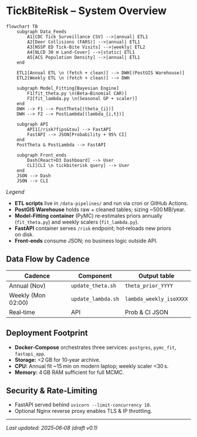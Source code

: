 # TickBiteRisk – System Overview

```mermaid
flowchart TB
    subgraph Data_Feeds
        A1[CDC Tick Surveillance CSV] -->|annual| ETL1
        A2[Deer Collisions (FARS)] -->|annual| ETL1
        A3[NSSP ED Tick‑Bite Visits] -->|weekly| ETL2
        A4[NLCD 30 m Land‑Cover] -->|static| ETL1
        A5[ACS Population Density] -->|annual| ETL1
    end

    ETL1[Annual ETL \n (fetch + clean)] --> DWH[(PostGIS Warehouse)]
    ETL2[Weekly ETL \n (fetch + clean)] --> DWH

    subgraph Model_Fitting[Bayesian Engine]
        F1[fit_theta.py \n(Beta–Binomial CAR)]
        F2[fit_lambda.py \n(Seasonal GP + scaler)]
    end
    DWH --> F1 --> PostTheta[(theta_{i})]
    DWH --> F2 --> PostLambda[(lambda_{i,t})]

    subgraph API
        API1[/risk?fips&tau] --> FastAPI
        FastAPI --> JSON[Probability + 95% CI]
    end
    PostTheta & PostLambda --> FastAPI

    subgraph Front_ends
        Dash[React+D3 Dashboard] --> User
        CLI[CLI \n tickbiterisk query] --> User
    end
    JSON --> Dash
    JSON --> CLI
```

*Legend*

* **ETL scripts** live in `/data-pipelines/` and run via cron or GitHub Actions.
* **PostGIS Warehouse** holds raw + cleaned tables; sizing \~500 MB/year.
* **Model‑Fitting container** (PyMC) re‑estimates priors annually (`fit_theta.py`) and weekly scalers (`fit_lambda.py`).
* **FastAPI** container serves `/risk` endpoint; hot‑reloads new priors on disk.
* **Front‑ends** consume JSON; no business logic outside API.

## Data Flow by Cadence

| Cadence            | Component          | Output table            |
| ------------------ | ------------------ | ----------------------- |
| Annual (Nov)       | `update_theta.sh`  | `theta_prior_YYYY`      |
| Weekly (Mon 02:00) | `update_lambda.sh` | `lambda_weekly_isoXXXX` |
| Real‑time          | API                | Prob & CI JSON          |

## Deployment Footprint

* **Docker‑Compose** orchestrates three services: `postgres`, `pymc_fit`, `fastapi_app`.
* **Storage:** <2 GB for 10‑year archive.
* **CPU:** Annual fit \~15 min on modern laptop; weekly scaler <30 s.
* **Memory:** 4 GB RAM sufficient for full MCMC.

## Security & Rate‑Limiting

* FastAPI served behind `uvicorn --limit-concurrency 10`.
* Optional Nginx reverse proxy enables TLS & IP throttling.

---

*Last updated: 2025‑06‑08 (draft v0.1)*
